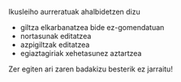 [//]: # (OHARRA: Mesedez jarri esaldi bakoitza bere lerroan, Transifex-ek lerroak bere itzulpen eremuan jartzen ditu!)

Ikusleiho aurreratuak ahalbidetzen dizu
* giltza elkarbanatzea bide ez-gomendatuan
* nortasunak editatzea
* azpigiltzak editatzea
* egiaztagiriak xehetasunez aztartzea

Zer egiten ari zaren badakizu besterik ez jarraitu!